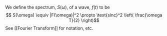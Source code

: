 We define the spectrum, $S(\omega)$, of a wave, $f(t)$ to be
$$
S(\omega) \equiv |F(\omega)|^2 \propto \text{sinc}^2
\left( \frac{\omega T}{2} \right)$$
See [[Fourier Transform]] for notation, etc.